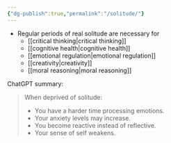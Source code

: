 ```yaml
---
{"dg-publish":true,"permalink":"/solitude/"}
---
```


- Regular periods of real solitude are necessary for
	- [[critical thinking\|critical thinking]] 
	- [[cognitive health\|cognitive health]]
	- [[emotional regulation\|emotional regulation]]
	- [[creativity\|creativity]]
	- [[moral reasoning\|moral reasoning]]

ChatGPT summary:
> When deprived of solitude:
> - You have a harder time processing emotions.
> - Your anxiety levels may increase.
> - You become reactive instead of reflective.
> - Your sense of self weakens.
